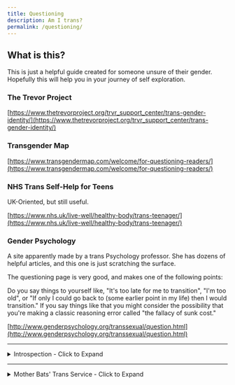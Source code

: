 ```yaml
---
title: Questioning
description: Am I trans?
permalink: /questioning/
---
```


## What is this?
This is just a helpful guide created for someone unsure of their gender. 
Hopefully this will help you in your journey of self exploration.

### The Trevor Project 
[https://www.thetrevorproject.org/trvr_support_center/trans-gender-identity/](https://www.thetrevorproject.org/trvr_support_center/trans-gender-identity/)


### Transgender Map
[https://www.transgendermap.com/welcome/for-questioning-readers/](https://www.transgendermap.com/welcome/for-questioning-readers/)

### NHS Trans Self-Help for Teens
UK-Oriented, but still useful.

[https://www.nhs.uk/live-well/healthy-body/trans-teenager/](https://www.nhs.uk/live-well/healthy-body/trans-teenager/)

### Gender Psychology
A site apparently made by a trans Psychology professor. She has dozens of helpful articles, and this one is just scratching the surface.

The questioning page is very good, and makes one of the following points:

Do you say things to yourself like, "It's too late for me to transition", "I'm too old", or "If only I could go back to (some earlier point in my life) then I would transition." If you say things like that you might consider the possibility that you're making a classic reasoning error called "the fallacy of sunk cost."

[http://www.genderpsychology.org/transsexual/question.html](http://www.genderpsychology.org/transsexual/question.html)

---

<details>
  <summary>Introspection - Click to Expand</summary>
  <br>
  Take the time to be alone with your thoughts and/or a pen and paper and try and think about how you feel. 
  You don't always need to put your feelings into words or concrete thought. You may not even get a clear answer the first few times. 
  Just keep calm, and take a deep breath. you don't have to know everything about yourself instantly. 
  Self exploration can be tough, but is well worth it in the end.

</details>

---

<details>
  <summary>Mother Bats' Trans Service - Click to Expand</summary>
  <br>
  
Mother Bat is a lovely tripcode user with a heart of gold. 
She made this guide to help questioning trans men and women.
   


### Question Distinction

First, let me make the distinction of asking whether or not you are "trans" and whether or not you should transition. 
What do you even mean by "trans?" 
Perhaps you mean "truly identified as the other side"? Or maybe it's just "trans enough to transition." 
You should decide your identity by your own personal feelings and your actions by your circumstances.

### Leap of Faith

Anyway. You can ask a million questions about whether or not you are trans. 
You might tally up all the masculine and feminine things you like, if that makes a difference. 
In the end it will take a leap of faith. Decision are difficult because we don't know the full ramification of them. 
You're worried that maybe you'll transition and regret it. Or maybe you won't transition and regret it. You won't know the future. 
You can bring it to a pretty good guess, but you won't be 100% sure. So relax once you get to 85%.

### What's the worst that could happen? 

If you take hormones and find you don't like it, you get off them. 
If your body is permanently changed a bit, you'll be a little different, 
that's all. Relax, life is just a ride. 
On the other hand, if you choose not to transition, 
that's fine too, but you'd be left with your imagination of what 
could have been, rather than knowing what could have been.

### What questions to ask

Are you trans? Should you transition? 
No need to ask yourself a million questions of whether or not you like dolls 
or battleships. You don't have to be a girl to hang out with girls. 
Instead, imagine that there is no one else in the world; 
just you and a mirror. 
Do you want to be a man or a woman? 
Does it bring you joy to be called a man or a woman? 
You can still play with dolls and battleships. 
Do you want to be playing with battleships as a girl or a boy? 
Then consider others, not as people, but as an environment. 
Do you want people to call you a woman? 
Treat you as a woman? Expect things of you like a woman? Or a man?

### The Meta

All this back and forth and no clear answers. 
Let's take a step back. 
You've been struggling with this for so long, 
even when you've tried to commit to a life of cis normality. 
This fact shows some significance to it. 
It won't leave you alone. Perhaps you are trans. Or should consider it.


### Pro/Cons Chart
Don't make charts like this.
```diff
-Option 1 Pros | Option 1 Cons
-Money         | No Happiness  
```

Make them like this.
```diff
+Option 1     | Option 2
+Money        | No Money
+No Happiness | Happiness
```
    
### Flip Flop
It's natural to feel strongly about things at some times and feel less at others.

---

There is a 2nd part to this, but it involves transitioning after a decision has been made, so it has been placed [here.](https://estrogen.rocks/misc)
</details>

